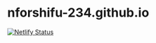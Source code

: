 # nforshifu-234.github.io
[![Netlify Status](https://api.netlify.com/api/v1/badges/0b46b417-8ffd-42bb-8156-74e45bf471d1/deploy-status)](https://app.netlify.com/sites/nfsfu-frontend-projects/deploys)
